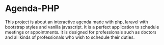 # Agenda-PHP
This project is about an interactive agenda made with php, laravel with bootstrap styles and vanilla javascript. It is a perfect application to schedule meetings or appointments. It is designed for professionals such as doctors and all kinds of professionals who wish to schedule their duties.
